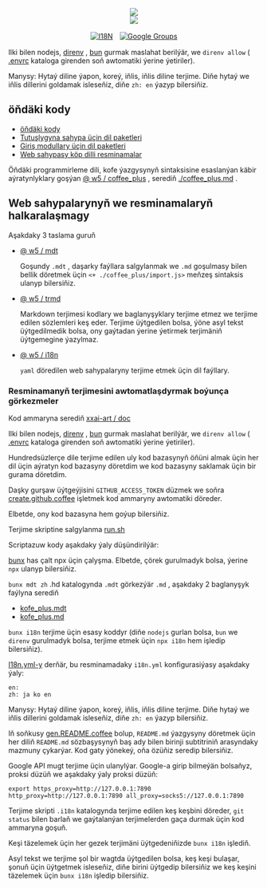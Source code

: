 <p align="center"><a href="https://xxai.art"><img src="https://cdn.jsdelivr.net/gh/xxai-art/doc/logo.svg"/></a><br/><a href="https://xxai.art"><img src="https://cdn.jsdelivr.net/gh/xxai-art/doc/xxai.svg"/></a></p><p align="center"><a href="https://github.com/xxai-art/doc#readme"><img alt="I18N" src="https://cdn.jsdelivr.net/gh/wactax/img/t.svg"/></a>　<a href="https://groups.google.com/u/0/g/xxai-art"><img alt="Google Groups" src="https://cdn.jsdelivr.net/gh/wactax/img/g-groups.svg"/></a></p>

Ilki bilen nodejs, [direnv](https://direnv.net) , [bun](https://github.com/oven-sh/bun) gurmak maslahat berilýär, we `direnv allow` ( [.envrc](https://github.com/xxai-art/doc/blob/main/.envrc) kataloga girenden soň awtomatiki ýerine ýetiriler).

Manysy: Hytaý diline ýapon, koreý, iňlis, iňlis diline terjime. Diňe hytaý we iňlis dillerini goldamak isleseňiz, diňe `zh: en` ýazyp bilersiňiz.

## öňdäki kody

* [öňdäki kody](https://github.com/xxai-art/web)
* [Tutuşlygyna sahypa üçin dil paketleri](https://github.com/xxai-art/web/tree/main/i18n)
* [Giriş modullary üçin dil paketleri](https://github.com/wacpkg/user/tree/main/ui.i18n)
* [Web sahypasy köp dilli resminamalar](https://github.com/xxai-doc)

Öňdäki programmirleme dili, kofe ýazgysynyň sintaksisine esaslanýan käbir aýratynlyklary goşýan [@ w5 / coffee_plus](http://npmjs.com/@w5/coffee_plus) , serediň [./coffee_plus.md](./coffee_plus.md) .

## Web sahypalarynyň we resminamalaryň halkaralaşmagy

Aşakdaky 3 taslama guruň

* [@ w5 / mdt](https://www.npmjs.com/package/@w5/mdt)

  Goşundy `.mdt` , daşarky faýllara salgylanmak we `.md` goşulmasy bilen bellik döretmek üçin `<+ ./coffee_plus/import.js>` meňzeş sintaksis ulanyp bilersiňiz.

* [@ w5 / trmd](https://www.npmjs.com/package/@w5/trmd)

  Markdown terjimesi kodlary we baglanyşyklary terjime etmez we terjime edilen sözlemleri keş eder. Terjime üýtgedilen bolsa, ýöne asyl tekst üýtgedilmedik bolsa, ony gaýtadan ýerine ýetirmek terjimäniň üýtgemegine ýazylmaz.

* [@ w5 / i18n](https://www.npmjs.com/package/@w5/i18n)

  `yaml` döredilen web sahypalaryny terjime etmek üçin dil faýllary.

### Resminamanyň terjimesini awtomatlaşdyrmak boýunça görkezmeler

Kod ammaryna serediň [xxai-art / doc](https://github.com/xxai-art/doc)

Ilki bilen nodejs, [direnv](https://direnv.net) , [bun](https://github.com/oven-sh/bun) gurmak maslahat berilýär, we `direnv allow` ( [.envrc](https://github.com/xxai-art/doc/blob/main/.envrc) kataloga girenden soň awtomatiki ýerine ýetiriler).

Hundredsüzlerçe dile terjime edilen uly kod bazasynyň öňüni almak üçin her dil üçin aýratyn kod bazasyny döretdim we kod bazasyny saklamak üçin bir gurama döretdim.

Daşky gurşaw üýtgeýjisini `GITHUB_ACCESS_TOKEN` düzmek we soňra [create.github.coffee](https://github.com/xxai-art/doc/blob/main/create.github.coffee) işletmek kod ammaryny awtomatiki döreder.

Elbetde, ony kod bazasyna hem goýup bilersiňiz.

Terjime skriptine salgylanma [run.sh](https://github.com/xxai-art/doc/blob/main/run.sh)

Scriptazuw kody aşakdaky ýaly düşündirilýär:

[bunx](https://bun.sh/docs/cli/bunx) has çalt npx üçin çalyşma. Elbetde, çörek gurulmadyk bolsa, ýerine `npx` ulanyp bilersiňiz.

`bunx mdt zh` .hd katalogynda `.mdt` görkezýär `.md` , aşakdaky 2 baglanyşyk faýlyna serediň

* [kofe_plus.mdt](https://github.com/xxai-doc/zh/blob/main/coffee_plus.mdt)
* [kofe_plus.md](https://github.com/xxai-doc/zh/blob/main/coffee_plus.md)

`bunx i18n` terjime üçin esasy koddyr (diňe `nodejs` gurlan bolsa, `bun` we `direnv` gurulmadyk bolsa, terjime etmek üçin `npx i18n` hem işledip bilersiňiz).

[I18n.yml-y](https://github.com/xxai-art/doc/blob/main/i18n.yml) derňär, bu resminamadaky `i18n.yml` konfigurasiýasy aşakdaky ýaly:

```
en:
zh: ja ko en
```

Manysy: Hytaý diline ýapon, koreý, iňlis, iňlis diline terjime. Diňe hytaý we iňlis dillerini goldamak isleseňiz, diňe `zh: en` ýazyp bilersiňiz.

Iň soňkusy [gen.README.coffee](https://github.com/xxai-art/doc/blob/main/gen.README.coffee) bolup, `README.md` ýazgysyny döretmek üçin her diliň `README.md` sözbaşysynyň baş ady bilen birinji subtitriniň arasyndaky mazmuny çykarýar. Kod gaty ýönekeý, oňa özüňiz seredip bilersiňiz.

Google API mugt terjime üçin ulanylýar. Google-a girip bilmeýän bolsaňyz, proksi düzüň we aşakdaky ýaly proksi düzüň:

```
export https_proxy=http://127.0.0.1:7890 http_proxy=http://127.0.0.1:7890 all_proxy=socks5://127.0.0.1:7890
```

Terjime skripti `.i18n` katalogynda terjime edilen keş keşbini döreder, `git status` bilen barlaň we gaýtalanýan terjimelerden gaça durmak üçin kod ammaryna goşuň.

Keşi täzelemek üçin her gezek terjimäni üýtgedeniňizde `bunx i18n` işlediň.

Asyl tekst we terjime şol bir wagtda üýtgedilen bolsa, keş keşi bulaşar, şonuň üçin üýtgetmek isleseňiz, diňe birini üýtgedip bilersiňiz we keş keşini täzelemek üçin `bunx i18n` işledip bilersiňiz.
